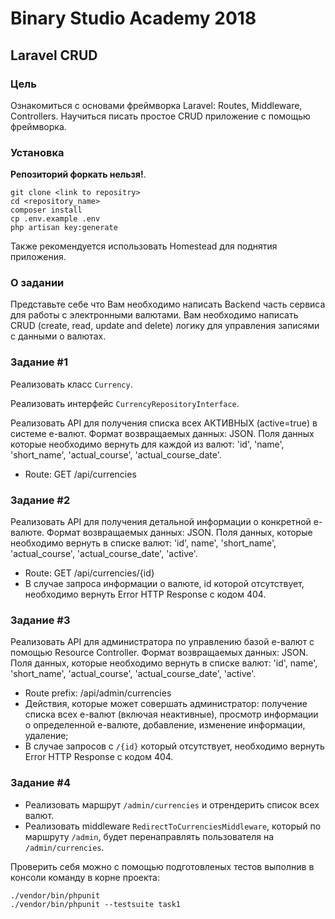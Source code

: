 # Binary Studio Academy 2018

## Laravel CRUD

### Цель

Ознакомиться с основами фреймворка Laravel: Routes, Middleware, Controllers.
Научиться писать простое CRUD приложение с помощью фреймворка.

### Установка

<b>Репозиторий форкать нельзя!</b>.

```
git clone <link to repositry>
cd <repository_name>
composer install
cp .env.example .env
php artisan key:generate
```

Также рекомендуется использовать Homestead для поднятия приложения.

### О задании

Представьте себе что Вам необходимо написать Backend часть сервиса для работы с электронными валютами. 
Вам необходимо написать CRUD (create, read, update and delete) логику для управления записями с данными о валютах.

### Задание #1

Реализовать класс `Currency`.

Реализовать интерфейс `CurrencyRepositoryInterface`. 

Реализовать API для получения списка всех АКТИВНЫХ (active=true) в системе е-валют. Формат возвращаемых данных: JSON.
Поля данных которые необходимо вернуть для каждой из валют: 'id', 'name', 'short_name', 'actual_course', 'actual_course_date'.

* Route: GET /api/currencies

### Задание #2

Реализовать API для получения детальной информации о конкретной е-валюте. Формат возвращаемых данных: JSON.
Поля данных, которые необходимо вернуть в списке валют: 'id', name', 'short_name', 'actual_course', 'actual_course_date', 'active'.

* Route: GET /api/currencies/{id}
* В случае запроса информации о валюте, id которой отсутствует, необходимо вернуть Error HTTP Response с кодом 404.

### Задание #3

Реализовать API для администратора по управлению базой е-валют с помощью Resource Controller. Формат возвращаемых данных: JSON.
Поля данных, которые необходимо вернуть в списке валют: 'id', name', 'short_name', 'actual_course', 'actual_course_date', 'active'.

* Route prefix: /api/admin/currencies
* Действия, которые может совершать администратор: получение списка всех е-валют (включая неактивные),
просмотр информации о определенной е-валюте, добавление, изменение информации, удаление;
* В случае запросов c `/{id}` который отсутствует, необходимо вернуть Error HTTP Response с кодом 404.

### Задание #4

* Реализовать маршрут `/admin/currencies` и отрендерить список всех валют.
* Реализовать middleware `RedirectToCurrenciesMiddleware`, который по маршруту `/admin`, будет перенаправлять пользователя на `/admin/currencies`. 

Проверить себя можно с помощью подготовленых тестов выполнив в консоли команду в корне проекта:

```
./vendor/bin/phpunit
./vendor/bin/phpunit --testsuite task1
```
